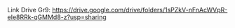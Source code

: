 Link Drive Gr9: https://drive.google.com/drive/folders/1sPZkV-nFnAcWVpR-eIe8RRk-qGMMd8-z?usp=sharing
